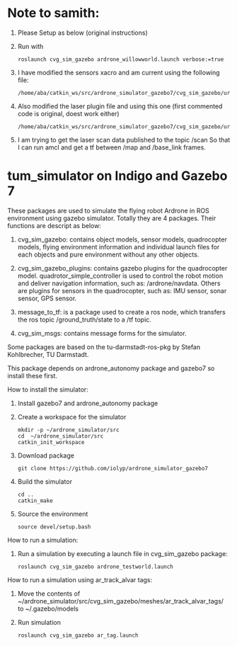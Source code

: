 #  Note to samith: 

1. Please Setup as below (original instructions)
2. Run with 

    ```
    roslaunch cvg_sim_gazebo ardrone_willowworld.launch verbose:=true
    ```

3. I have modified the sensors xacro and am current using the following file:
    ```
    /home/aba/catkin_ws/src/ardrone_simulator_gazebo7/cvg_sim_gazebo/urdf/quadrotor_sensors_new.urdf.xacro
    ```

4. Also modified the laser plugin file and using this one (first commented code is original, doest work either)
    ```
    /home/aba/catkin_ws/src/ardrone_simulator_gazebo7/cvg_sim_gazebo/urdf/sensors/hokuyo_utm30lx.urdf.xacro
    ```
    
5. I am trying to get the laser scan data published to the topic /scan So that I can run amcl and get a tf between /map and /base_link frames.

tum_simulator on Indigo and Gazebo 7
=============

These packages are used to simulate the flying robot Ardrone in ROS environment using gazebo simulator. Totally they are 4 packages. Their functions are descript as below:

1. cvg_sim_gazebo: contains object models, sensor models, quadrocopter models, flying environment information and individual launch files for each objects and pure environment without any other objects.

2. cvg_sim_gazebo_plugins: contains gazebo plugins for the quadrocopter model. quadrotor_simple_controller is used to control the robot motion and deliver navigation information, such as: /ardrone/navdata. Others are plugins for sensors in the quadrocopter, such as: IMU sensor, sonar sensor, GPS sensor.

3. message_to_tf: is a package used to create a ros node, which transfers the ros topic /ground_truth/state to a /tf topic.

4. cvg_sim_msgs: contains message forms for the simulator.

Some packages are based on the tu-darmstadt-ros-pkg by Stefan Kohlbrecher, TU Darmstadt.

This package depends on ardrone_autonomy package and gazebo7 so install these first.

How to install the simulator:

1. Install gazebo7 and ardrone_autonomy package

2. Create a workspace for the simulator

    ```
    mkdir -p ~/ardrone_simulator/src
    cd  ~/ardrone_simulator/src
    catkin_init_workspace
    ```
2. Download package

    ```
    git clone https://github.com/iolyp/ardrone_simulator_gazebo7
    ```
3. Build the simulator

    ```
    cd ..
    catkin_make
    ```
4. Source the environment

    ```
    source devel/setup.bash
    ```
How to run a simulation:

1. Run a simulation by executing a launch file in cvg_sim_gazebo package:

    ```
    roslaunch cvg_sim_gazebo ardrone_testworld.launch
    ```

How to run a simulation using ar_track_alvar tags:

1. Move the contents of  ~/ardrone_simulator/src/cvg_sim_gazebo/meshes/ar_track_alvar_tags/ to  ~/.gazebo/models

2. Run simulation

    ```
    roslaunch cvg_sim_gazebo ar_tag.launch
    ```
